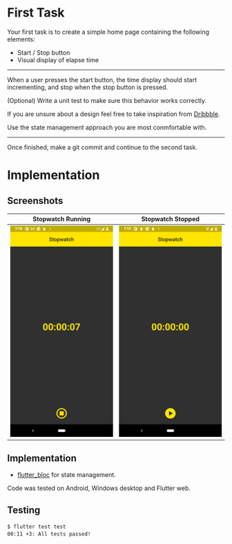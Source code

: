 # First Task

Your first task is to create a simple home page containing the following elements:

- Start / Stop button
- Visual display of elapse time

____

When a user presses the start button, the time display should start incrementing,
and stop when the stop button is pressed.

(Optional) Write a unit test to make sure this behavior works correctly.

If you are unsure about a design feel free to take inspiration from [Dribbble](https://dribbble.com/search/stopwatch).

Use the state management approach you are most conmfortable with.

____

Once finished, make a git commit and continue to the second task.

# Implementation

## Screenshots

Stopwatch Running | Stopwatch Stopped
--- | ---
![Running](./media/running.png?raw=true "Running") | ![Stopped](./media/stopped.png?raw=true "Stopped")

## Implementation

- [flutter_bloc](https://pub.dev/packages/flutter_bloc) for state management.

Code was tested on Android, Windows desktop and Flutter web.

## Testing

```bash
$ flutter test test
00:11 +3: All tests passed!
```